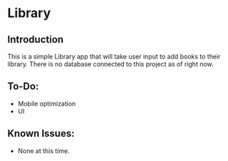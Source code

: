 # Library

## Introduction

This is a simple Library app that will take user input to add books to their library. There is no database connected to this project as of right now.

## To-Do:

- Mobile optimization
- UI

## Known Issues:

- None at this time.
